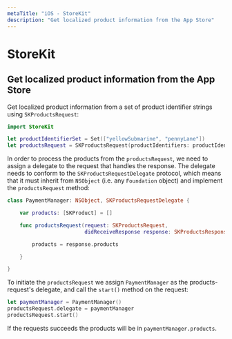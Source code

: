 ```yaml
---
metaTitle: "iOS - StoreKit"
description: "Get localized product information from the App Store"
---
```


# StoreKit



## Get localized product information from the App Store


Get localized product information from a set of product identifier strings using `SKProductsRequest`:

```swift
import StoreKit

let productIdentifierSet = Set(["yellowSubmarine", "pennyLane"])
let productsRequest = SKProductsRequest(productIdentifiers: productIdentifierSet)

```

In order to process the products from the `productsRequest`, we need to assign a delegate to the request that handles the response. The delegate needs to conform to the `SKProductsRequestDelegate` protocol, which means that it must inherit from `NSObject` (i.e. any `Foundation` object) and implement the `productsRequest` method:

```swift
class PaymentManager: NSObject, SKProductsRequestDelegate {

    var products: [SKProduct] = []

    func productsRequest(request: SKProductsRequest,
                         didReceiveResponse response: SKProductsResponse) {

        products = response.products

    }

}

```

To initiate the `productsRequest` we assign `PaymentManager` as the products-request's delegate, and call the `start()` method on the request:

```swift
let paymentManager = PaymentManager()
productsRequest.delegate = paymentManager
productsRequest.start()

```

If the requests succeeds the products will be in `paymentManager.products`.

